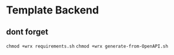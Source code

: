 # Template Backend

## dont forget

`chmod +wrx requirements.sh`
`chmod +wrx generate-from-OpenAPI.sh`